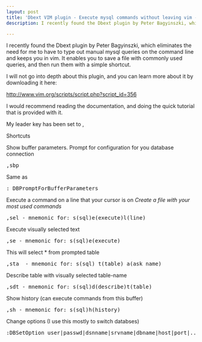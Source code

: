 ```yaml
---
layout: post
title: 'Dbext VIM plugin - Execute mysql commands without leaving vim - cheatsheet'
description: I recently found the Dbext plugin by Peter Bagyinszki, which eliminates the need for me to have to type out manual mysql queries on the command line and keeps you in vim. 

---
```



I recently found the Dbext plugin by Peter Bagyinszki, which eliminates the need for me to have to type out manual mysql queries on the command line and keeps you in vim.
It enables you to save a file with commonly used queries, and then run them with a simple shortcut.

I will not go into depth about this plugin, and you can learn more about it by downloading it here:

<a href="http://www.vim.org/scripts/script.php?script_id=356" target="_blank">http://www.vim.org/scripts/script.php?script_id=356 </a>

I would recommend reading the documentation, and doing the quick tutorial that is provided with it.

My leader key has been set to , 

Shortcuts

Show buffer parameters.  Prompt for configuration for you database connection
<pre>,sbp </pre>

Same as
<pre>: DBPromptForBufferParameters</pre>


Execute a command on a line that your cursor is on
<em>Create a file with your most used commands</em>
<pre>,sel - mnemonic for: s(sql)e(execute)l(line)</pre>


Execute visually selected text
<pre>,se - mnemonic for: s(sql)e(execute)</pre>


This will select * from prompted table
<pre>,sta  - mnemonic for: s(sql) t(table) a(ask name) </pre>


Describe table with visually selected table-name
<pre>,sdt - mnemonic for: s(sql)d(describe)t(table)</pre>


Show history (can execute commands from this buffer)
<pre>,sh - mnemonic for: s(sql)h(history)</pre>

Change options (I use this mostly to switch databses)
<pre>:DBSetOption user|passwd|dsnname|srvname|dbname|host|port|...=<value></pre>

